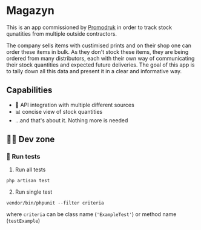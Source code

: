 # Magazyn

This is an app commissioned by [Promodruk](www.promodruk.pl) in order to track stock qunatities from multiple outside contractors.

The company sells items with custimised prints and on their shop one can order these items in bulk.
As they don't stock these items, they are being ordered from many distributors, each with their own way of communicating their stock quantities and expected future deliveries. The goal of this app is to tally down all this data and present it in a clear and informative way.

## Capabilities

- 🚚 API integration with multiple different sources
- 📊 concise view of stock quantities
- ...and that's about it. Nothing more is needed

## 🧑‍💻 Dev zone
### 🧪 Run tests
1. Run all tests
```
php artisan test
```

2. Run single test
```
vendor/bin/phpunit --filter criteria
```
where `criteria` can be class name (`'ExampleTest'`) or method name (`testExample`)
